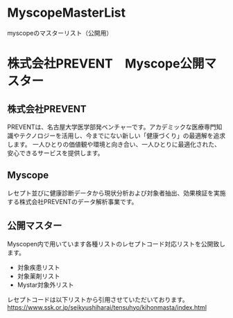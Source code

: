 # MyscopeMasterList
myscopeのマスターリスト（公開用）

# 株式会社PREVENT　Myscope公開マスター
## 株式会社PREVENT
PREVENTは、名古屋大学医学部発ベンチャーです。アカデミックな医療専門知識やテクノロジーを活用し、今までにない新しい「健康づくり」の最適解を追求します。
一人ひとりの価値観や環境と向き合い、一人ひとりに最適化された、安心できるサービスを提供します。

## Myscope
レセプト並びに健康診断データから現状分析および対象者抽出、効果検証を実施する株式会社PREVENTのデータ解析事業です。

## 公開マスター
Myscopen内で用いています各種リストのレセプトコード対応リストを公開致します。
* 対象疾患リスト
* 対象薬剤リスト
* Mystar対象外リスト

レセプトコードは以下リストから引用させていただいております。
https://www.ssk.or.jp/seikyushiharai/tensuhyo/kihonmasta/index.html